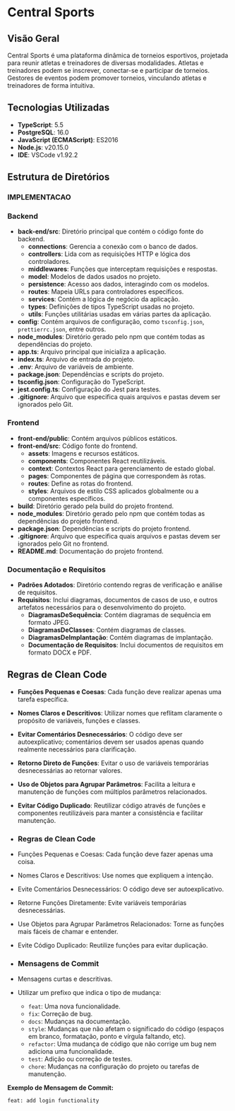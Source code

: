 # Central Sports

## Visão Geral

Central Sports é uma plataforma dinâmica de torneios esportivos, projetada para reunir atletas e treinadores de diversas modalidades. Atletas e treinadores podem se inscrever, conectar-se e participar de torneios. Gestores de eventos podem promover torneios, vinculando atletas e treinadores de forma intuitiva.

## Tecnologias Utilizadas

- **TypeScript**: 5.5
- **PostgreSQL**: 16.0
- **JavaScript (ECMAScript)**: ES2016
- **Node.js**: v20.15.0
- **IDE**: VSCode v1.92.2

## Estrutura de Diretórios
### IMPLEMENTACAO
### Backend

- **back-end/src**: Diretório principal que contém o código fonte do backend.
  - **connections**: Gerencia a conexão com o banco de dados.
  - **controllers**: Lida com as requisições HTTP e lógica dos controladores.
  - **middlewares**: Funções que interceptam requisições e respostas.
  - **model**: Modelos de dados usados no projeto.
  - **persistence**: Acesso aos dados, interagindo com os modelos.
  - **routes**: Mapeia URLs para controladores específicos.
  - **services**: Contém a lógica de negócio da aplicação.
  - **types**: Definições de tipos TypeScript usadas no projeto.
  - **utils**: Funções utilitárias usadas em várias partes da aplicação.
- **config**: Contém arquivos de configuração, como `tsconfig.json`, `prettierrc.json`, entre outros.
- **node_modules**: Diretório gerado pelo npm que contém todas as dependências do projeto.
- **app.ts**: Arquivo principal que inicializa a aplicação.
- **index.ts**: Arquivo de entrada do projeto.
- **.env**: Arquivo de variáveis de ambiente.
- **package.json**: Dependências e scripts do projeto.
- **tsconfig.json**: Configuração do TypeScript.
- **jest.config.ts**: Configuração do Jest para testes.
- **.gitignore**: Arquivo que especifica quais arquivos e pastas devem ser ignorados pelo Git.

### Frontend

- **front-end/public**: Contém arquivos públicos estáticos.
- **front-end/src**: Código fonte do frontend.
  - **assets**: Imagens e recursos estáticos.
  - **components**: Componentes React reutilizáveis.
  - **context**: Contextos React para gerenciamento de estado global.
  - **pages**: Componentes de página que correspondem às rotas.
  - **routes**: Define as rotas do frontend.
  - **styles**: Arquivos de estilo CSS aplicados globalmente ou a componentes específicos.
- **build**: Diretório gerado pela build do projeto frontend.
- **node_modules**: Diretório gerado pelo npm que contém todas as dependências do projeto frontend.
- **package.json**: Dependências e scripts do projeto frontend.
- **.gitignore**: Arquivo que especifica quais arquivos e pastas devem ser ignorados pelo Git no frontend.
- **README.md**: Documentação do projeto frontend.

### Documentação e Requisitos

- **Padrões Adotados**: Diretório contendo regras de verificação e análise de requisitos.
- **Requisitos**: Inclui diagramas, documentos de casos de uso, e outros artefatos necessários para o desenvolvimento do projeto.
  - **DiagramasDeSequência**: Contém diagramas de sequência em formato JPEG.
  - **DiagramasDeClasses**: Contém diagramas de classes.
  - **DiagramasDeImplantação**: Contém diagramas de implantação.
  - **Documentação de Requisitos**: Inclui documentos de requisitos em formato DOCX e PDF.

## Regras de Clean Code

- **Funções Pequenas e Coesas**: Cada função deve realizar apenas uma tarefa específica.
- **Nomes Claros e Descritivos**: Utilizar nomes que reflitam claramente o propósito de variáveis, funções e classes.
- **Evitar Comentários Desnecessários**: O código deve ser autoexplicativo; comentários devem ser usados apenas quando realmente necessários para clarificação.
- **Retorno Direto de Funções**: Evitar o uso de variáveis temporárias desnecessárias ao retornar valores.
- **Uso de Objetos para Agrupar Parâmetros**: Facilita a leitura e manutenção de funções com múltiplos parâmetros relacionados.
- **Evitar Código Duplicado**: Reutilizar código através de funções e componentes reutilizáveis para manter a consistência e facilitar manutenção.


- ### Regras de Clean Code
- Funções Pequenas e Coesas: Cada função deve fazer apenas uma coisa.
- Nomes Claros e Descritivos: Use nomes que expliquem a intenção.
- Evite Comentários Desnecessários: O código deve ser autoexplicativo.
- Retorne Funções Diretamente: Evite variáveis temporárias desnecessárias.
- Use Objetos para Agrupar Parâmetros Relacionados: Torne as funções mais fáceis de chamar e entender.
- Evite Código Duplicado: Reutilize funções para evitar duplicação.
- ### Mensagens de Commit

- Mensagens curtas e descritivas.
- Utilizar um prefixo que indica o tipo de mudança:
  - `feat`: Uma nova funcionalidade.
  - `fix`: Correção de bug.
  - `docs`: Mudanças na documentação.
  - `style`: Mudanças que não afetam o significado do código (espaços em branco, formatação, ponto e vírgula faltando, etc).
  - `refactor`: Uma mudança de código que não corrige um bug nem adiciona uma funcionalidade.
  - `test`: Adição ou correção de testes.
  - `chore`: Mudanças na configuração do projeto ou tarefas de manutenção.

**Exemplo de Mensagem de Commit:**
```text
feat: add login functionality
